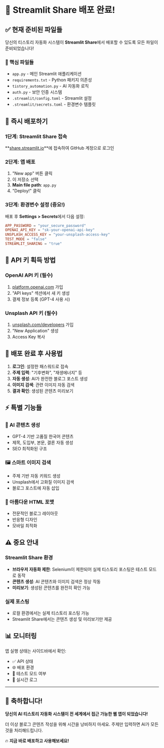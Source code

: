 # 🚀 Streamlit Share 배포 완료!

## ✅ 현재 준비된 파일들

당신의 티스토리 자동화 시스템이 **Streamlit Share**에서 배포할 수 있도록 모든 파일이 준비되었습니다!

### 📁 핵심 파일들
- `app.py` - 메인 Streamlit 애플리케이션
- `requirements.txt` - Python 패키지 의존성
- `tistory_automation.py` - AI 자동화 로직
- `auth.py` - 보안 인증 시스템
- `.streamlit/config.toml` - Streamlit 설정
- `.streamlit/secrets.toml` - 환경변수 템플릿

## 🚀 즉시 배포하기

### 1단계: Streamlit Share 접속
**[share.streamlit.io](https://share.streamlit.io/)**에 접속하여 GitHub 계정으로 로그인

### 2단계: 앱 배포
1. "New app" 버튼 클릭
2. 이 저장소 선택
3. **Main file path**: `app.py`
4. "Deploy!" 클릭

### 3단계: 환경변수 설정 (중요!)
배포 후 **Settings > Secrets**에서 다음 설정:

```toml
APP_PASSWORD = "your_secure_password"
OPENAI_API_KEY = "sk-your-openai-api-key"
UNSPLASH_ACCESS_KEY = "your-unsplash-access-key"
TEST_MODE = "false"
STREAMLIT_SHARING = "true"
```

## 🔑 API 키 획득 방법

### OpenAI API 키 (필수)
1. [platform.openai.com](https://platform.openai.com/) 가입
2. "API keys" 섹션에서 새 키 생성
3. 결제 정보 등록 (GPT-4 사용 시)

### Unsplash API 키 (필수)  
1. [unsplash.com/developers](https://unsplash.com/developers) 가입
2. "New Application" 생성
3. Access Key 복사

## 🎯 배포 완료 후 사용법

1. **로그인**: 설정한 패스워드로 접속
2. **주제 입력**: "기후변화", "재생에너지" 등
3. **자동 생성**: AI가 완전한 블로그 포스트 생성
4. **이미지 검색**: 관련 이미지 자동 검색
5. **결과 확인**: 생성된 콘텐츠 미리보기

## ⚡ 특별 기능들

### 🤖 AI 콘텐츠 생성
- GPT-4 기반 고품질 한국어 콘텐츠
- 제목, 도입부, 본문, 결론 자동 생성
- SEO 최적화된 구조

### 🖼️ 스마트 이미지 검색
- 주제 기반 자동 키워드 생성
- Unsplash에서 고화질 이미지 검색
- 블로그 포스트에 자동 삽입

### 🎨 아름다운 HTML 포맷
- 전문적인 블로그 레이아웃
- 반응형 디자인
- 모바일 최적화

## ⚠️ 중요 안내

### Streamlit Share 환경
- **브라우저 자동화 제한**: Selenium이 제한되어 실제 티스토리 포스팅은 테스트 모드로 동작
- **콘텐츠 생성**: AI 콘텐츠와 이미지 검색은 정상 작동
- **미리보기**: 생성된 콘텐츠를 완전히 확인 가능

### 실제 포스팅
- 로컬 환경에서는 실제 티스토리 포스팅 가능
- Streamlit Share에서는 콘텐츠 생성 및 미리보기만 제공

## 📊 모니터링

앱 실행 상태는 사이드바에서 확인:
- ✅ API 상태
- 🌐 배포 환경  
- 🧪 테스트 모드 여부
- 📜 실시간 로그

---

## 🎉 축하합니다!

**당신의 AI 티스토리 자동화 시스템이 전 세계에서 접근 가능한 웹 앱이 되었습니다!**

더 이상 블로그 콘텐츠 작성을 위해 시간을 낭비하지 마세요. 주제만 입력하면 AI가 모든 것을 처리해드립니다.

🔥 **지금 바로 배포하고 사용해보세요!** 